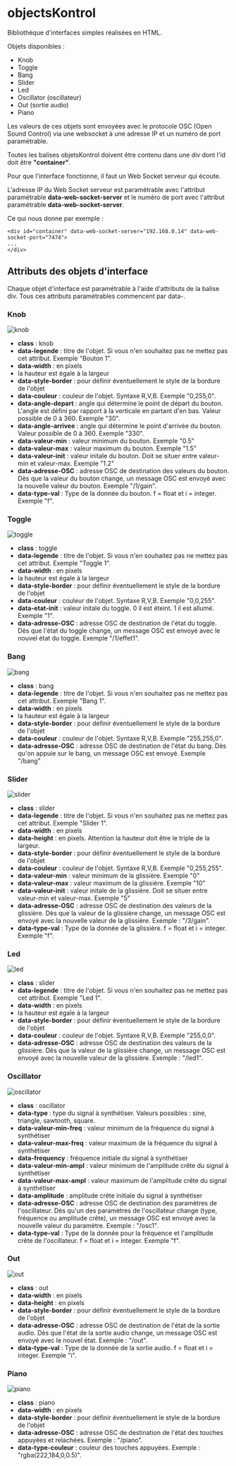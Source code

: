 # objectsKontrol
Bibliothèque d'interfaces simples réalisées en HTML.

Objets disponibles : 

* Knob
* Toggle
* Bang
* Slider
* Led
* Oscillator (oscillateur)
* Out (sortie audio)
* Piano

Les valeurs de ces objets sont envoyées avec le protocole OSC (Open Sound Control) via une websocket à une adresse IP et un numéro de port paramétrable. 

Toutes les balises objetsKontrol doivent être contenu dans une div dont l'id doit être **"container"**.

Pour que l'interface fonctionne, il faut un Web Socket serveur qui écoute.

L'adresse IP du Web Socket serveur est paramétrable avec l'attribut paramétrable **data-web-socket-server** et le numéro de port avec l'attribut paramétrable **data-web-socket-server**. 

Ce qui nous donne par exemple :
 
	<div id="container" data-web-socket-server="192.168.0.14" data-web-socket-port="7474">
	...
	</div>


## Attributs des objets d'interface

Chaque objet d'interface est paramétrable à l'aide d'attributs de la balise div. Tous ces attributs paramétrables commencent par data-.  

### Knob

![knob](./doc/images/knob.png)

* **class** : knob
* **data-legende** : titre de l'objet. Si vous n'en souhaitez pas ne mettez pas cet attribut. Exemple "Bouton 1".
* **data-width** : en pixels
* la hauteur est égale à la largeur 
* **data-style-border** : pour définir éventuellement le style de la bordure de l'objet
* **data-couleur** : couleur de l'objet. Syntaxe R,V,B. Exemple "0,255,0".
* **data-angle-depart** : angle qui détermine le point de départ du bouton. L'angle est défini par rapport à la verticale en partant d'en bas. Valeur possible de 0 à 360. Exemple "30".
* **data-angle-arrivee** : angle qui détermine le point d'arrivée du bouton. Valeur possible de 0 à 360. Exemple "330". 
* **data-valeur-min** : valeur minimum du bouton. Exemple "0.5"
* **data-valeur-max** : valeur maximum du bouton. Exemple "1.5"
* **data-valeur-init** : valeur initale du bouton. Doit se situer entre valeur-min et valeur-max. Exemple "1.2"
* **data-adresse-OSC** : adresse OSC de destination des valeurs du bouton. Dès que la valeur du bouton change, un message OSC est envoyé avec la nouvelle valeur du bouton. Exemple "/1/gain".
* **data-type-val** : Type de la donnée du bouton. f = float et i = integer. Exemple "f". 
 
### Toggle

![toggle](./doc/images/toggle.png)

* **class** : toggle
* **data-legende** : titre de l'objet. Si vous n'en souhaitez pas ne mettez pas cet attribut. Exemple "Toggle 1".
* **data-width** : en pixels
* la hauteur est égale à la largeur
* **data-style-border** : pour définir éventuellement le style de la bordure de l'objet
* **data-couleur** : couleur de l'objet. Syntaxe R,V,B. Exemple "0,0,255".
* **data-etat-init** : valeur initale du toggle. 0 il est éteint. 1 il est allumé. Exemple "1". 
* **data-adresse-OSC** : adresse OSC de destination de l'état du toggle. Dès que l'état du toggle change, un message OSC est envoyé avec le nouvel état du toggle. Exemple "/1/effet1". 

### Bang

![bang](./doc/images/bang.png)

* **class** : bang
* **data-legende** : titre de l'objet. Si vous n'en souhaitez pas ne mettez pas cet attribut. Exemple "Bang 1".
* **data-width** : en pixels
* la hauteur est égale à la largeur
* **data-style-border** : pour définir éventuellement le style de la bordure de l'objet
* **data-couleur** : couleur de l'objet. Syntaxe R,V,B. Exemple "255,255,0".
* **data-adresse-OSC** : adresse OSC de destination de l'état du bang. Dès qu'on appuie sur le bang, un message OSC est envoyé. Exemple "/bang"

### Slider

![slider](./doc/images/slider.png)

* **class** : slider
* **data-legende** : titre de l'objet. Si vous n'en souhaitez pas ne mettez pas cet attribut. Exemple "Slider 1".
* **data-width** : en pixels
* **data-height** : en pixels. Attention la hauteur doit être le triple de la largeur.
* **data-style-border** : pour définir éventuellement le style de la bordure de l'objet
* **data-couleur** : couleur de l'objet. Syntaxe R,V,B. Exemple "0,255,255".
* **data-valeur-min** : valeur minimum de la glissière. Exemple "0"
* **data-valeur-max** : valeur maximum de la glissière. Exemple "10"
* **data-valeur-init** : valeur initale de la glissière. Doit se situer entre valeur-min et valeur-max. Exemple "5"
* **data-adresse-OSC** : adresse OSC de destination des valeurs de la glissière. Dès que la valeur de la glissière change, un message OSC est envoyé avec la nouvelle valeur de la glissière. Exemple : "/3/gain". 
* **data-type-val** : Type de la donnée de la glissière. f = float et i = integer. Exemple "f".

### Led

![led](./doc/images/led.png)

* **class** : slider
* **data-legende** : titre de l'objet. Si vous n'en souhaitez pas ne mettez pas cet attribut. Exemple "Led 1".
* **data-width** : en pixels
* la hauteur est égale à la largeur
* **data-style-border** : pour définir éventuellement le style de la bordure de l'objet
* **data-couleur** : couleur de l'objet. Syntaxe R,V,B. Exemple "255,0,0".
* **data-adresse-OSC** : adresse OSC de destination des valeurs de la glissière. Dès que la valeur de la glissière change, un message OSC est envoyé avec la nouvelle valeur de la glissière. Exemple : "/led1". 

### Oscillator

![oscillator](./doc/images/oscillator.png)

* **class** : oscillator
* **data-type** : type du signal à synthétiser. Valeurs possibles : sine, triangle, sawtooth, square. 
* **data-valeur-min-freq** : valeur minimum de la fréquence du signal à synthétiser
* **data-valeur-max-freq** : valeur maximum de la fréquence du signal à synthétiser
* **data-frequency** : fréquence initiale du signal à synthétiser
* **data-valeur-min-ampl** : valeur minimum de l'amplitude crête du signal à synthétiser
* **data-valeur-max-ampl** : valeur maximum de l'amplitude crête du signal à synthétiser
* **data-amplitude** : amplitude crête initiale du signal à synthétiser
* **data-adresse-OSC** : adresse OSC de destination des paramètres de l'oscillateur. Dès qu'un des paramètres de l'oscillateur change (type, fréquence ou amplitude crête), un message OSC est envoyé avec la nouvelle valeur du paramètre. Exemple : "/osc1". 
* **data-type-val** : Type de la donnée pour la fréquence et l'amplitude crête de l'oscillateur. f = float et i = integer. Exemple "f".


### Out

![out](./doc/images/out.png)

* **class** : out
* **data-width** : en pixels
* **data-height** : en pixels
* **data-style-border** : pour définir éventuellement le style de la bordure de l'objet
* **data-adresse-OSC** : adresse OSC de destination de l'état de la sortie audio. Dès que l'état de la sortie audio change, un message OSC est envoyé avec le nouvel état. Exemple : "/out". 
* **data-type-val** : Type de la donnée de la sortie audio. f = float et i = integer. Exemple "i".


### Piano

![piano](./doc/images/piano.png)

* **class** : piano
* **data-width** : en pixels
* **data-style-border** : pour définir éventuellement le style de la bordure de l'objet
* **data-adresse-OSC** : adresse OSC de destination de l'état des touches appuyées et relachées. Exemple : "/piano". 
* **data-type-couleur** : couleur des touches appuyées. Exemple : "rgba(222,184,0,0.5)".





